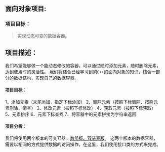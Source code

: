 ## 面向对象项目:

### 项目目标：

> 实现动态可变的数据容器。

## 项目描述：

我们希望能够做一个能动态修改的容器，可以通过随时添加元素，随时删除元素，达到使用时的灵活性。
我们将结合已经学习到的`C++`的面向对象的知识，结合一部分的数据结构，实现自己的数据容器。

#### 项目目标：

1、添加元素（末尾添加，指定下标添加）
2、删除元素（按照下标删除、按照元素删除、清空）
3、修改元素（按照下标修改）
4、获取元素（按照下标获取）
5、元素排序
6、元素下标查找
7、将容器中的元素拼接为字符串返回

#### 项目分析：

我们将使用两个版本的可变容器：<u>数组版、双链表版</u>。
这两个版本的数据容器，需要以相同的方式提供数据的访问操作，在这里，我们使用接口类的方式来完成。




